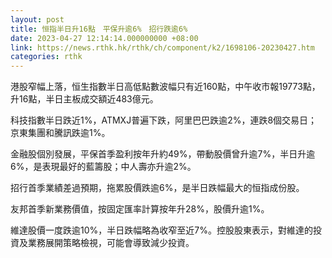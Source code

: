 ```yaml
---
layout: post
title: 恒指半日升16點　平保升逾6%　招行跌逾6%
date: 2023-04-27 12:14:14.000000000 +08:00
link: https://news.rthk.hk/rthk/ch/component/k2/1698106-20230427.htm
categories: rthk
---
```


港股窄幅上落，恒生指數半日高低點數波幅只有近160點，中午收市報19773點，升16點，半日主板成交額近483億元。

科技指數半日跌近1%，ATMXJ普遍下跌，阿里巴巴跌逾2%，連跌8個交易日；京東集團和騰訊跌逾1%。

金融股個別發展，平保首季盈利按年升約49%，帶動股價曾升逾7%，半日升逾6%，是表現最好的藍籌股；中人壽亦升逾2%。

招行首季業績差過預期，拖累股價跌逾6%，是半日跌幅最大的恒指成份股。

友邦首季新業務價值，按固定匯率計算按年升28%，股價升逾1%。

維達股價一度跌逾10%，半日跌幅略為收窄至近7%。控股股東表示，對維達的投資及業務展開策略檢視，可能會導致減少投資。
